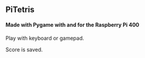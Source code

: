 ## PiTetris

#### Made with Pygame with and for the Raspberry Pi 400

Play with keyboard or gamepad.

Score is saved.
